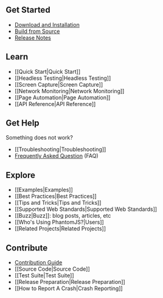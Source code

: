## Get Started

* [Download and Installation](http://phantomjs.org/download.html)
* [Build from Source](http://phantomjs.org/build.html)
* [Release Notes](http://phantomjs.org/releases.html)

## Learn

* [[Quick Start|Quick Start]]
* [[Headless Testing|Headless Testing]]
* [[Screen Capture|Screen Capture]]
* [[Network Monitoring|Network Monitoring]]
* [[Page Automation|Page Automation]]
* [[API Reference|API Reference]]

## Get Help

Something does not work?

* [[Troubleshooting|Troubleshooting]]
* [Frequently Asked Question](http://phantomjs.org/faq.html) (FAQ)

## Explore

* [[Examples|Examples]]
* [[Best Practices|Best Practices]]
* [[Tips and Tricks|Tips and Tricks]]
* [[Supported Web Standards|Supported Web Standards]]
* [[Buzz|Buzz]]: blog posts, articles, etc
* [[Who's Using PhantomJS?|Users]]
* [[Related Projects|Related Projects]]

## Contribute

* [Contribution Guide](https://github.com/ariya/phantomjs/blob/master/CONTRIBUTING.md)
* [[Source Code|Source Code]]
* [[Test Suite|Test Suite]]
* [[Release Preparation|Release Preparation]]
* [[How to Report A Crash|Crash Reporting]]